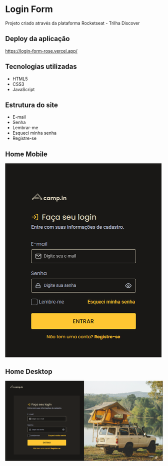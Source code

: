 # Login Form
Projeto criado através da plataforma Rocketseat - Trilha Discover

## Deploy da aplicação
https://login-form-rose.vercel.app/

## Tecnologias utilizadas
+ HTML5
+ CSS3
+ JavaScript

## Estrutura do site
+ E-mail
+ Senha
+ Lembrar-me
+ Esqueci minha senha
+ Registre-se

## Home Mobile

<img src=".github/project-mobile.png">

## Home Desktop
<img src=".github/project-desktop.png">
